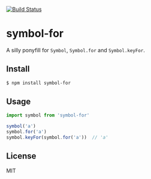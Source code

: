 [![Build Status](https://travis-ci.org/kaelzhang/node-symbol-for.svg?branch=master)](https://travis-ci.org/kaelzhang/node-symbol-for)
<!-- optional appveyor tst
[![Windows Build Status](https://ci.appveyor.com/api/projects/status/github/kaelzhang/node-symbol-for?branch=master&svg=true)](https://ci.appveyor.com/project/kaelzhang/node-symbol-for)
-->
<!-- optional npm version
[![NPM version](https://badge.fury.io/js/symbol-for.svg)](http://badge.fury.io/js/symbol-for)
-->
<!-- optional npm downloads
[![npm module downloads per month](http://img.shields.io/npm/dm/symbol-for.svg)](https://www.npmjs.org/package/symbol-for)
-->
<!-- optional dependency status
[![Dependency Status](https://david-dm.org/kaelzhang/node-symbol-for.svg)](https://david-dm.org/kaelzhang/node-symbol-for)
-->

# symbol-for

A silly ponyfill for `Symbol`, `Symbol.for` and `Symbol.keyFor`.

## Install

```sh
$ npm install symbol-for
```

## Usage

```js
import symbol from 'symbol-for'

symbol('a')
symbol.for('a')
symbol.keyFor(symbol.for('a'))  // 'a'
```

## License

MIT
